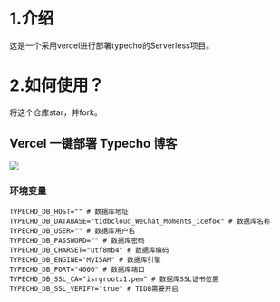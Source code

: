 # 1.介绍
这是一个采用vercel进行部署typecho的Serverless项目。
# 2.如何使用？
将这个仓库star，并fork。
## Vercel 一键部署 Typecho 博客

<a href="https://vercel.com/new/import?s=[https://github.com/qixing-jk/Vercel-Typecho-WeChat_Moments_icefox](https://github.com/iawooo/vlty)&hasTrialAvailable=1&showOptionalTeamCreation=false&project-name=vlty&framework=other&totalProjects=1&remainingProjects=1"><img src="https://vercel.com/button"></a>
### 环境变量
```dotenv
TYPECHO_DB_HOST="" # 数据库地址
TYPECHO_DB_DATABASE="tidbcloud_WeChat_Moments_icefox" # 数据库名称
TYPECHO_DB_USER="" # 数据库用户名
TYPECHO_DB_PASSWORD="" # 数据库密码
TYPECHO_DB_CHARSET="utf8mb4" # 数据库编码
TYPECHO_DB_ENGINE="MyISAM" # 数据库引擎
TYPECHO_DB_PORT="4000" # 数据库端口
TYPECHO_DB_SSL_CA="isrgrootx1.pem" # 数据库SSL证书位置
TYPECHO_DB_SSL_VERIFY="true" # TIDB需要开启
```
